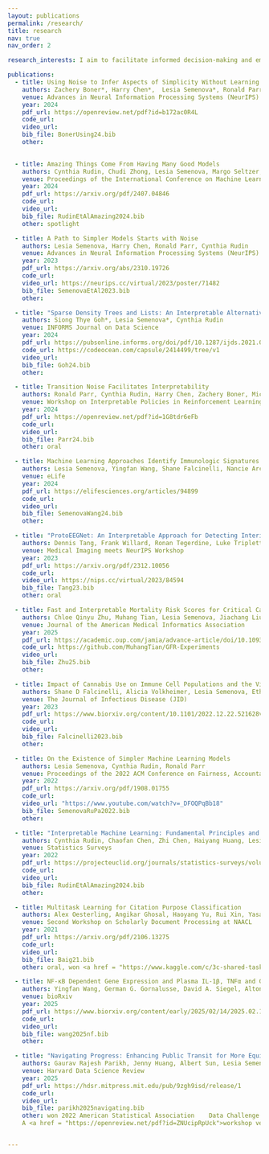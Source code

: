```yaml
---
layout: publications
permalink: /research/
title: research
nav: true
nav_order: 2

research_interests: I aim to facilitate informed decision-making and empower machine learning practitioners, data scientists and policymakers with the tools needed to learn from data effectively, emphasizing interpretability, robustness, and trustworthiness. My goals are both to provide theoretical foundations that explain common phenomena observed in the data (especially for interpretable ML) and to design practical tools for reliable and trustworthy AI. The applications of my work are typically in high-stakes decision domains such as healthcare, finance, criminal justice, and governance.<br><br> In my recent research, I have established a  theoretical foundation that explains when and why accurate interpretable/simple models exist. To do so, I leveraged the Rashomon effect, which is the phenomenon when multiple models perform equally well, and proposed the first effort in quantifying the Rashomon effect. Turns out that when the measure of the Rashomon effect is large, well-performing simpler models are more likely to exist.

publications:
  - title: Using Noise to Infer Aspects of Simplicity Without Learning
    authors: Zachery Boner*, Harry Chen*,  Lesia Semenova*, Ronald Parr, Cynthia Rudin
    venue: Advances in Neural Information Processing Systems (NeurIPS)
    year: 2024
    pdf_url: https://openreview.net/pdf?id=b172ac0R4L
    code_url:
    video_url:
    bib_file: BonerUsing24.bib
    other: 

    
  - title: Amazing Things Come From Having Many Good Models
    authors: Cynthia Rudin, Chudi Zhong, Lesia Semenova, Margo Seltzer, Ronald Parr, Jiachang Liu, Srikar Katta, Jon Donnelly, Harry Chen, Zachery Boner
    venue: Proceedings of the International Conference on Machine Learning (ICML)
    year: 2024
    pdf_url: https://arxiv.org/pdf/2407.04846
    code_url:
    video_url:
    bib_file: RudinEtAlAmazing2024.bib
    other: spotlight

  - title: A Path to Simpler Models Starts with Noise
    authors: Lesia Semenova, Harry Chen, Ronald Parr, Cynthia Rudin
    venue: Advances in Neural Information Processing Systems (NeurIPS)
    year: 2023
    pdf_url: https://arxiv.org/abs/2310.19726
    code_url:
    video_url: https://neurips.cc/virtual/2023/poster/71482
    bib_file: SemenovaEtAl2023.bib
    other:

  - title: "Sparse Density Trees and Lists: An Interpretable Alternative to High-dimensional Histograms"
    authors: Siong Thye Goh*, Lesia Semenova*, Cynthia Rudin
    venue: INFORMS Journal on Data Science
    year: 2024
    pdf_url: https://pubsonline.informs.org/doi/pdf/10.1287/ijds.2021.0001
    code_url: https://codeocean.com/capsule/2414499/tree/v1
    video_url:
    bib_file: Goh24.bib
    other:

  - title: Transition Noise Facilitates Interpretability
    authors: Ronald Parr, Cynthia Rudin, Harry Chen, Zachery Boner, Michal Moshkovitz, Lesia Semenova
    venue: Workshop on Interpretable Policies in Reinforcement Learning@ RLC-2024
    year: 2024
    pdf_url: https://openreview.net/pdf?id=1G8tdr6eFb
    code_url:
    video_url:
    bib_file: Parr24.bib
    other: oral

  - title: Machine Learning Approaches Identify Immunologic Signatures of Total and Intact HIV DNA during Long-term Antiretroviral Therapy
    authors: Lesia Semenova, Yingfan Wang, Shane Falcinelli, Nancie Archin, Alicia D Cooper-Volkheimer, David M Margolis, Nilu Goonetilleke, David M Murdoch, Cynthia D Rudin, Edward P Browne
    venue: eLife
    year: 2024
    pdf_url: https://elifesciences.org/articles/94899
    code_url:
    video_url:
    bib_file: SemenovaWang24.bib
    other:

  - title: "ProtoEEGNet: An Interpretable Approach for Detecting Interictal Epileptiform Discharges"
    authors: Dennis Tang, Frank Willard, Ronan Tegerdine, Luke Triplett, Jon Donnelly, Luke Moffett, Lesia Semenova, Alina Jade Barnett, Jin Jing, Cynthia Rudin, Brandon Westover
    venue: Medical Imaging meets NeurIPS Workshop
    year: 2023
    pdf_url: https://arxiv.org/pdf/2312.10056
    code_url:
    video_url: https://nips.cc/virtual/2023/84594
    bib_file: Tang23.bib
    other: oral

  - title: Fast and Interpretable Mortality Risk Scores for Critical Care Patients
    authors: Chloe Qinyu Zhu, Muhang Tian, Lesia Semenova, Jiachang Liu, Jack Xu, Joseph Scarpa, Cynthia Rudin
    venue: Journal of the American Medical Informatics Association
    year: 2025
    pdf_url: https://academic.oup.com/jamia/advance-article/doi/10.1093/jamia/ocae318/7985531?utm_source=authortollfreelink&utm_campaign=jamia&utm_medium=email&guestAccessKey=f55f4ee9-adb8-4d0e-9588-c5c40858c4f8
    code_url: https://github.com/MuhangTian/GFR-Experiments
    video_url:
    bib_file: Zhu25.bib
    other:

  - title: Impact of Cannabis Use on Immune Cell Populations and the Viral Reservoir in People With HIV on Suppressive Antiretroviral Therapy
    authors: Shane D Falcinelli, Alicia Volkheimer, Lesia Semenova, Ethan Wu, Alexander Richardson, Manickam Ashokkumar, David M Margolis, Nancie M Archin, Cynthia D Rudin, David Murdoch, Edward P Browne
    venue: The Journal of Infectious Disease (JID)
    year: 2023
    pdf_url: https://www.biorxiv.org/content/10.1101/2022.12.22.521628v1.full.pdf
    code_url:
    video_url:
    bib_file: Falcinelli2023.bib
    other:

  - title: On the Existence of Simpler Machine Learning Models
    authors: Lesia Semenova, Cynthia Rudin, Ronald Parr
    venue: Proceedings of the 2022 ACM Conference on Fairness, Accountability, and Transparency (FAccT)
    year: 2022
    pdf_url: https://arxiv.org/pdf/1908.01755
    code_url:
    video_url: "https://www.youtube.com/watch?v=_DFOQPqBb18"
    bib_file: SemenovaRuPa2022.bib
    other:

  - title: "Interpretable Machine Learning: Fundamental Principles and 10 Grand Challenges"
    authors: Cynthia Rudin, Chaofan Chen, Zhi Chen, Haiyang Huang, Lesia Semenova, Chudi Zhong
    venue: Statistics Surveys
    year: 2022
    pdf_url: https://projecteuclid.org/journals/statistics-surveys/volume-16/issue-none/Interpretable-machine-learning-Fundamental-principles-and-10-grand-challenges/10.1214/21-SS133.full
    code_url:
    video_url:
    bib_file: RudinEtAlAmazing2024.bib
    other:

  - title: Multitask Learning for Citation Purpose Classification
    authors: Alex Oesterling, Angikar Ghosal, Haoyang Yu, Rui Xin, Yasa Baig, Lesia Semenova, Cynthia Rudin
    venue: Second Workshop on Scholarly Document Processing at NAACL
    year: 2021
    pdf_url: https://arxiv.org/pdf/2106.13275
    code_url:
    video_url:
    bib_file: Baig21.bib
    other: oral, won <a href = "https://www.kaggle.com/c/3c-shared-task-purpose-v2/leaderboard">third place</a> in the 3C Shared Task Competition

  - title: NF-κB Dependent Gene Expression and Plasma IL-1β, TNFα and GCSF Drive Transcriptomic Diversity and CD4:CD8 Ratio in People with HIV on ART
    authors: Yingfan Wang, German G. Gornalusse, David A. Siegel, Alton Barbehenn, Rebecca Hoh, Jeffrey Martin, Frederick Hecht, Christopher Pilcher, Lesia Semenova, David M Murdoch, David M Margolis, Claire N. Levy, Keith R. Jerome, Cynthia D Rudin, Florian Hladik, Steven G. Deeks, Sulggi A. Lee, Edward P Browne
    venue: bioRxiv
    year: 2025
    pdf_url: https://www.biorxiv.org/content/early/2025/02/14/2025.02.14.638232.full.pdf
    code_url:
    video_url:
    bib_file: wang2025nf.bib
    other:

  - title: "Navigating Progress: Enhancing Public Transit for More Equitable Communities via Interpretable Causal Inference"
    authors: Gaurav Rajesh Parikh, Jenny Huang, Albert Sun, Lesia Semenova, Cynthia Rudin
    venue: Harvard Data Science Review
    year: 2025
    pdf_url: https://hdsr.mitpress.mit.edu/pub/9zgh9isd/release/1
    code_url:
    video_url:
    bib_file: parikh2025navigating.bib
    other: won 2022	American Statistical Association	Data Challenge Expo	Student	Competition.
    A <a href = "https://openreview.net/pdf?id=ZNUcipRpUck">workshop version</a> appeared at NeurIPS 2022 Workshop on Causality for Real-world Impact


---
```


<!--
- title: "Moving towards a more equal world, one ride at a time: Studying Public Transportation Initiatives using interpretable causal inference"
    authors: Gaurav Rajesh Parikh, Albert Sun, Jenny Huang, Lesia Semenova, Cynthia Rudin
    venue: NeurIPS 2022 Workshop on Causality for Real-world Impact
    year: 2022
    pdf_url: https://openreview.net/pdf?id=ZNUcipRpUck
    code_url:
    video_url:
    bib_file: Parikh22.bib
    other: won 2022	American Statistical Association	Data Challenge Expo	Student	Competition
-->

<!-- ---
layout: page
permalink: /research/
title: research
#description: Materials for courses you taught. Replace this text with your description.
nav: true
nav_order: 2
---

In my research I am interested in ....


<div class="publications">

{% bibliography %}

</div># -->
